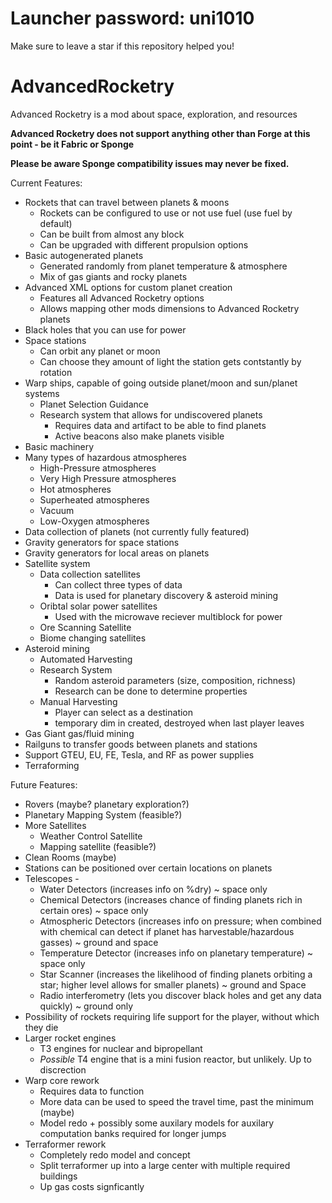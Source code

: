 # Launcher password: uni1010

Make sure to leave a star if this repository helped you!

# AdvancedRocketry
Advanced Rocketry is a mod about space, exploration, and resources

<b>Advanced Rocketry does not support anything other than Forge at this point - be it Fabric or Sponge </b> 

<b>Please be aware Sponge compatibility issues may never be fixed.</b>


Current Features:



 - Rockets that can travel between planets & moons
   - Rockets can be configured to use or not use fuel (use fuel by default)
   - Can be built from almost any block
   - Can be upgraded with different propulsion options
 - Basic autogenerated planets
   - Generated randomly from planet temperature & atmosphere
   - Mix of gas giants and rocky planets
 - Advanced XML options for custom planet creation
   - Features all Advanced Rocketry options
   - Allows mapping other mods dimensions to Advanced Rocketry planets
 - Black holes that you can use for power
 - Space stations
   - Can orbit any planet or moon
   - Can choose they amount of light the station gets contstantly by rotation
 - Warp ships, capable of going outside planet/moon and sun/planet systems
   - Planet Selection Guidance
   - Research system that allows for undiscovered planets
     - Requires data and artifact to be able to find planets
     - Active beacons also make planets visible
 - Basic machinery
 - Many types of hazardous atmospheres
   - High-Pressure atmospheres 
   - Very High Pressure atmospheres
   - Hot atmospheres
   - Superheated atmospheres
   - Vacuum
   - Low-Oxygen atmospheres
 - Data collection of planets (not currently fully featured)
 - Gravity generators for space stations
 - Gravity generators for local areas on planets
 - Satellite system
   - Data collection satellites
     - Can collect three types of data
     - Data is used for planetary discovery & asteroid mining
   - Oribtal solar power satellites
     - Used with the microwave reciever multiblock for power
   - Ore Scanning Satellite
   - Biome changing satellites
 - Asteroid mining
   - Automated Harvesting
   - Research System
      - Random asteroid parameters (size, composition, richness)
      - Research can be done to determine properties
   - Manual Harvesting
      - Player can select as a destination
      - temporary dim in created, destroyed when last player leaves
 - Gas Giant gas/fluid mining
 - Railguns to transfer goods between planets and stations
 - Support GTEU, EU, FE, Tesla, and RF as power supplies
 - Terraforming




Future Features:

 - Rovers (maybe? planetary exploration?)
 - Planetary Mapping System (feasible?)
 - More Satellites
   - Weather Control Satellite
   - Mapping satellite (feasible?)
 - Clean Rooms (maybe)
 - Stations can be positioned over certain locations on planets
 - Telescopes - 
   - Water Detectors (increases info on %dry) ~ space only
   - Chemical Detectors (increases chance of finding planets rich in certain ores) ~ space only
   - Atmospheric Detectors (increases info on pressure; when combined with chemical can detect if planet has harvestable/hazardous gasses) ~ ground and space 
   - Temperature Detector (increases info on planetary temperature) ~ space only
   - Star Scanner (increases the likelihood of finding planets orbiting a star; higher level allows for smaller planets) ~ ground and Space
   - Radio interferometry (lets you discover black holes and get any data quickly)  ~ ground only
 - Possibility of rockets requiring life support for the player, without which they die
 - Larger rocket engines
   - T3 engines for nuclear and bipropellant
   - _Possible_ T4 engine that is a mini fusion reactor, but unlikely. Up to discrection
 - Warp core rework
   - Requires data to function
   - More data can be used to speed the travel time, past the minimum (maybe)
   - Model redo + possibly some auxilary models for auxilary computation banks required for longer jumps
 - Terraformer rework
   - Completely redo model and concept
   - Split terraformer up into a large center with multiple required buildings
   - Up gas costs signficantly